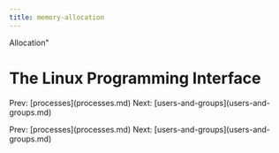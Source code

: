 ```yaml
---
title: memory-allocation
---
```


Allocation\"

# The Linux Programming Interface

Prev: \[processes](processes.md) Next:
\[users-and-groups](users-and-groups.md)

Prev: \[processes](processes.md) Next:
\[users-and-groups](users-and-groups.md)
